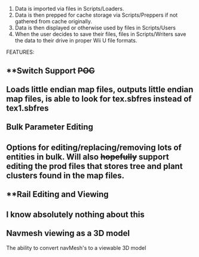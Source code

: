 1. Data is imported via files in Scripts/Loaders.  
2. Data is then prepped for cache storage via Scripts/Preppers if not gathered from cache originally.  
3. Data is then displayed or otherwise used by files in Scripts/Users
4. When the user decides to save their files, files in Scripts/Writers save the data to their drive in proper Wii U file formats.





FEATURES:

 **Switch Support ~~POG~~
 <br><br>
 Loads little endian map files, outputs little endian map files, is able to look for tex.sbfres instead of tex1.sbfres
 <br><br>
 Bulk Parameter Editing
 --------------
 Options for editing/replacing/removing lots of entities in bulk. Will also ~~hopefully~~ support editing the prod files that stores tree and plant clusters found in the map files.
 <br><br>
 **Rail Editing and Viewing
 --------------
 I know absolutely nothing about this
 <br><br>
 Navmesh viewing as a 3D model
 --------------
 The ability to convert navMesh's to a viewable 3D model
